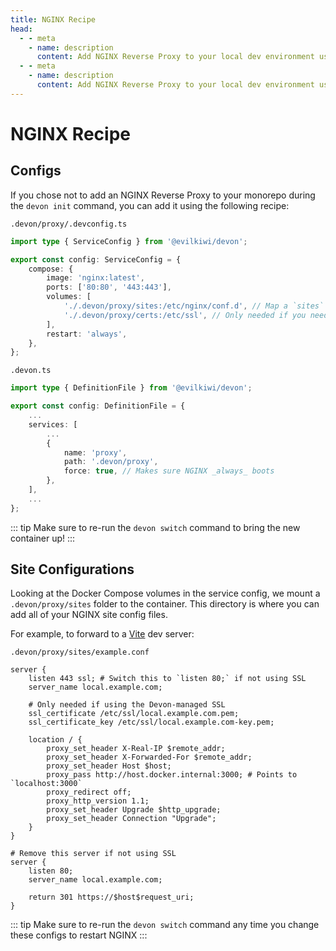 ```yaml
---
title: NGINX Recipe
head:
  - - meta
    - name: description
      content: Add NGINX Reverse Proxy to your local dev environment using Devon
  - - meta
    - name: description
      content: Add NGINX Reverse Proxy to your local dev environment using Devon
---
```


# NGINX Recipe

## Configs

If you chose not to add an NGINX Reverse Proxy to your monorepo during the `devon init` command, you can add it using the following recipe:

`.devon/proxy/.devconfig.ts`

```typescript
import type { ServiceConfig } from '@evilkiwi/devon';

export const config: ServiceConfig = {
    compose: {
        image: 'nginx:latest',
        ports: ['80:80', '443:443'],
        volumes: [
            './.devon/proxy/sites:/etc/nginx/conf.d', // Map a `sites` directory to the nginx config
            './.devon/proxy/certs:/etc/ssl', // Only needed if you need the Devon local SSL
        ],
        restart: 'always',
    },
};
```

`.devon.ts`

```typescript
import type { DefinitionFile } from '@evilkiwi/devon';

export const config: DefinitionFile = {
    ...
    services: [
        ...
        {
            name: 'proxy',
            path: '.devon/proxy',
            force: true, // Makes sure NGINX _always_ boots
        },
    ],
    ...
};
```

::: tip
Make sure to re-run the `devon switch` command to bring the new container up!
:::

## Site Configurations

Looking at the Docker Compose volumes in the service config, we mount a `.devon/proxy/sites` folder to the container. This directory is where you can add all of your NGINX site config files.

For example, to forward to a [Vite](https://vitejs.dev/) dev server:

`.devon/proxy/sites/example.conf`

```nginx
server {
    listen 443 ssl; # Switch this to `listen 80;` if not using SSL
    server_name local.example.com;

    # Only needed if using the Devon-managed SSL
    ssl_certificate /etc/ssl/local.example.com.pem;
    ssl_certificate_key /etc/ssl/local.example.com-key.pem;

    location / {
        proxy_set_header X-Real-IP $remote_addr;
        proxy_set_header X-Forwarded-For $remote_addr;
        proxy_set_header Host $host;
        proxy_pass http://host.docker.internal:3000; # Points to `localhost:3000`
        proxy_redirect off;
        proxy_http_version 1.1;
	    proxy_set_header Upgrade $http_upgrade;
	    proxy_set_header Connection "Upgrade";
    }
}

# Remove this server if not using SSL
server {
    listen 80;
    server_name local.example.com;

    return 301 https://$host$request_uri;
}
```

::: tip
Make sure to re-run the `devon switch` command any time you change these configs to restart NGINX
:::
